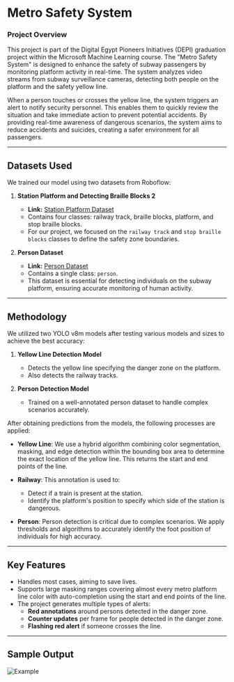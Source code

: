 # Metro Safety System

### Project Overview
This project is part of the Digital Egypt Pioneers Initiatives (DEPI) graduation project within the Microsoft Machine Learning course. The "Metro Safety System" is designed to enhance the safety of subway passengers by monitoring platform activity in real-time. The system analyzes video streams from subway surveillance cameras, detecting both people on the platform and the safety yellow line. 

When a person touches or crosses the yellow line, the system triggers an alert to notify security personnel. This enables them to quickly review the situation and take immediate action to prevent potential accidents. By providing real-time awareness of dangerous scenarios, the system aims to reduce accidents and suicides, creating a safer environment for all passengers.

---

## Datasets Used

We trained our model using two datasets from Roboflow:

1. **Station Platform and Detecting Braille Blocks 2**  
   - **Link:** [Station Platform Dataset](https://universe.roboflow.com/hakujou/station-platform-and-detecting-braille-blocks-2/browse?queryText=&pageSize=200&startingIndex=0&browseQuery=true)  
   - Contains four classes: railway track, braille blocks, platform, and stop braille blocks.  
   - For our project, we focused on the `railway track` and `stop braille blocks` classes to define the safety zone boundaries.

2. **Person Dataset**  
   - **Link:** [Person Dataset](https://universe.roboflow.com/abner/person-hgivm/browse?queryText=&pageSize=50&startingIndex=50&browseQuery=true)  
   - Contains a single class: `person`.  
   - This dataset is essential for detecting individuals on the subway platform, ensuring accurate monitoring of human activity.

---

## Methodology

We utilized two YOLO v8m models after testing various models and sizes to achieve the best accuracy:

1. **Yellow Line Detection Model**  
   - Detects the yellow line specifying the danger zone on the platform.  
   - Also detects the railway tracks.

2. **Person Detection Model**  
   - Trained on a well-annotated person dataset to handle complex scenarios accurately.

After obtaining predictions from the models, the following processes are applied:

- **Yellow Line**: We use a hybrid algorithm combining color segmentation, masking, and edge detection within the bounding box area to determine the exact location of the yellow line. This returns the start and end points of the line.
  
- **Railway**: This annotation is used to:
  - Detect if a train is present at the station.
  - Identify the platform's position to specify which side of the station is dangerous.

- **Person**: Person detection is critical due to complex scenarios. We apply thresholds and algorithms to accurately identify the foot position of individuals for high accuracy.

---

## Key Features

- Handles most cases, aiming to save lives.
- Supports large masking ranges covering almost every metro platform line color with auto-completion using the start and end points of the line.
- The project generates multiple types of alerts:
  - **Red annotations** around persons detected in the danger zone.
  - **Counter updates** per frame for people detected in the danger zone.
  - **Flashing red alert** if someone crosses the line.

---

## Sample Output

![Example](assets/video.gif)

